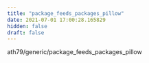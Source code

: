```yaml
---
title: "package_feeds_packages_pillow"
date: 2021-07-01 17:00:28.165829
hidden: false
draft: false
---
```


ath79/generic/package_feeds_packages_pillow

